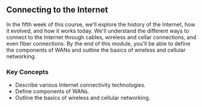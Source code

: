 ## Connecting to the Internet

In the fifth week of this course, we'll explore the history of the Internet, how it evolved, and how it works today. We'll understand the different ways to connect to the Internet through cables, wireless and cellar connections, and even fiber connections. By the end of this module, you'll be able to define the components of WANs and outline the basics of wireless and cellular networking.

### Key Concepts

* Describe various Internet connectivity technologies.
* Define components of WANs.
* Outline the basics of wireless and cellular networking.